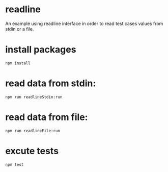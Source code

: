 # readline
An example using readline interface in order to read test cases values from stdin or a file.

# install packages
```
npm install

```

# read data from stdin:

```
npm run readlineStdin:run

```

# read data from file:

```
npm run readlineFile:run

```

# excute tests

```
npm test

``` 

